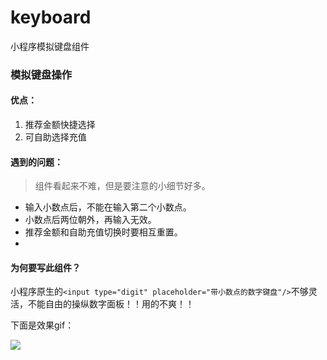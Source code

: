 # keyboard
小程序模拟键盘组件

### 模拟键盘操作

 #### 优点： 
 1. 推荐金额快捷选择
 2. 可自助选择充值
 

#### 遇到的问题：
> 组件看起来不难，但是要注意的小细节好多。

* 输入小数点后，不能在输入第二个小数点。
* 小数点后两位朝外，再输入无效。
* 推荐金额和自助充值切换时要相互重置。
* 

#### 为何要写此组件？

小程序原生的`<input type="digit" placeholder="带小数点的数字键盘"/>`不够灵活，不能自由的操纵数字面板！！用的不爽！！

下面是效果gif：

<image src="./keyboard.gif"></image>
